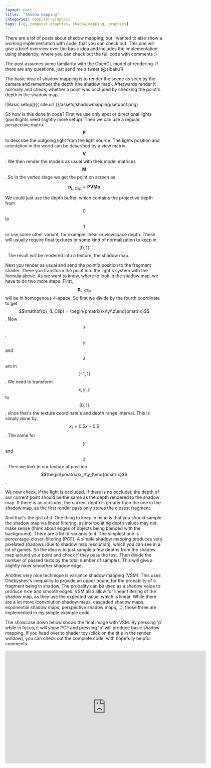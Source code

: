 ```yaml
---
layout: post
title:  "Shadow mapping"
categories: computer-graphics
tags: [cg, computer-graphics, shadow-mapping, graphics]
---
```


There are a lot of posts about shadow mapping, but I wanted to also show a working implementation with code, that you can check out. This one will give a brief overview over the basic idea and includes the implementation using shadertoy, where you can check out the full code with comments :)

The post assumes some familarity with the OpenGL model of rendering. If there are any questions, just send me a tweet (@sibaku1).

The basic idea of shadow mapping is to render the scene as seen by the camera and remember the depth (the shadow map). Afterwards render it normally and check, whether a point was occluded by checking the point's depth in the shadow map.

![Basic setup]({{ site.url }}/assets/shadowmapping/setupnt.png)

So how is this done in code? First we use only spot or directional lights (pointlights need slightly more setup). Then we can use a regular perspective matrix $$\mathbf{P}$$ to describe the outgoing light from the light source. The lights position and orientation in the world can be described by a view matrix $$\mathbf{V}$$. We then render the models as usual with their model matrices $$\mathbf{M}$$. So in the vertex stage we get the point on screen as 

$$\mathbf{p}_{L,Clip} = \mathbf{PVM}\mathbf{p} $$


We could just use the depth buffer, which contains the projective depth from $$0$$ to $$1$$ or use some other variant, for example linear or viewspace depth. These will usually require float textures or some kind of normalization to keep in $$[0,1]$$. The result will be rendered into a texture, the shadow map.

Next you render as usual and send the point's position to the fragment shader. There you transform the point into the light's system with the formula above. As we want to know, where to look in the shadow map, we have to do two more steps. First, $$\mathbf{p}_{L,Clip}$$ will be in homogenous 4-space. So first we divide by the fourth coordinate to get $$\mathbf{p}_{L,Clip} = \begin{pmatrix}x\\y\\z\end{pmatrix}$$. Now $$x$$,$$y$$ and $$z$$ are in $$[-1,1]$$. We need to transform $$x,y,z$$ to $$[0,1]$$, since that's the texture coordinate's and depth range interval. This is simply done by $$x_t = 0.5x + 0.5$$. The same for $$y$$ and $$z$$. Then we look in our texture at position $$\begin{pmatrix}x_t\\y_t\end{pmatrix}$$. 

We now check, if the light is occluded. If there is no occluder, the depth of our current point should be the same as the depth rendered to the shadow map. If there is an occluder, the current depth is greater then the one in the shadow map, as the first render pass only stores the closest fragment. 

And that's the gist of it. One thing to keep in mind is that you should sample the shadow map via linear filtering, as interpolating depth values may not make sense (think about edges of objects being blended with the background).
There are a lot of variants to it. The simplest one is percentage-closer-filtering (PCF). A simple shadow mapping produces very pixelated shadows (due to shadow map resolution), which you can see in a lot of games. So the idea is to just sample a few depths from the shadow map around your point and check if they pass the test. Then divide the number of passed tests by the total number of samples. This will give a slightly nicer smoother shadow edge.

Another very nice technique is variance shadow mapping (VSM). This uses Chebyshev's inequality to provide an upper bound for the probabilty of a fragment being in shadow. The probality can be used as a shadow value to produce nice and smooth edges. VSM also allow for linear filtering of the shadow map, as they use the expected value, which is linear.
While there are a lot more (convolution shadow maps, cascaded shadow maps, exponential shadow maps, perspective shadow maps,...), these three are implemented in my simple example code.

The showcase down below shows the final image with VSM. By pressing 'p' while in focus, it will show PCF and pressing 'b' will produce basic shadow mapping. If you head over to shader toy (click on the title in the render window), you can check out the complete code, with hopefully helpful comments.

<iframe width="640" height="360" frameborder="0" src="https://www.shadertoy.com/embed/MlKSRm?gui=true&t=10&paused=true&muted=false" allowfullscreen></iframe>
